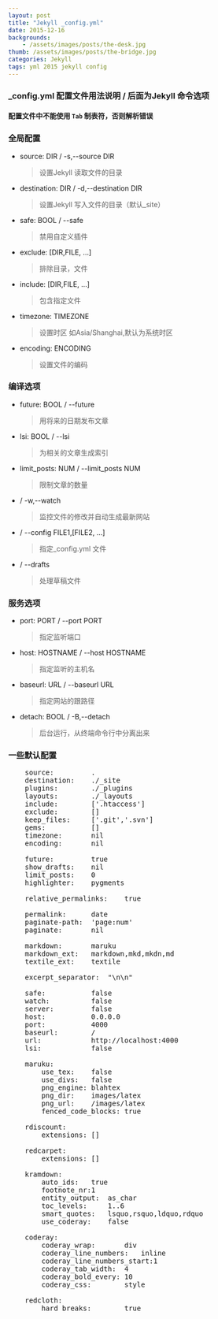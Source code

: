 ```yaml
---
layout: post
title: "Jekyll _config.yml"
date: 2015-12-16
backgrounds:
    - /assets/images/posts/the-desk.jpg
thumb: /assets/images/posts/the-bridge.jpg
categories: Jekyll
tags: yml 2015 jekyll config
---
```


### _config.yml 配置文件用法说明 **/** 后面为Jekyll 命令选项

#### **配置文件中不能使用 `Tab` 制表符，否则解析错误**

### 全局配置

- source: DIR / -s,--source DIR  
	> 设置Jekyll 读取文件的目录

- destination: DIR / -d,--destination DIR  
	> 设置Jekyll 写入文件的目录（默认_site）

- safe: BOOL / --safe  
	> 禁用自定义插件

- exclude: [DIR,FILE, ...]  
	> 排除目录，文件

- include: [DIR,FILE, ...]  
	> 包含指定文件

- timezone: TIMEZONE  
	> 设置时区 如Asia/Shanghai,默认为系统时区

- encoding: ENCODING  
	> 设置文件的编码

### 编译选项

- future: BOOL / --future  
	> 用将来的日期发布文章

- lsi: BOOL / --lsi  
	> 为相关的文章生成索引

- limit_posts: NUM / --limit_posts NUM  
	> 限制文章的数量

- / -w,--watch  
	> 监控文件的修改并自动生成最新网站

- / --config FILE1,[FILE2, ...]  
	> 指定_config.yml 文件

- / --drafts  
	> 处理草稿文件

### 服务选项

- port: PORT / --port PORT  
	> 指定监听端口
- host: HOSTNAME / --host HOSTNAME  
	> 指定监听的主机名
- baseurl: URL / --baseurl URL  
	> 指定网站的跟路径
- detach: BOOL / -B,--detach  
	> 后台运行，从终端命令行中分离出来

### 一些默认配置

<pre>
	source:			.
	destination:	./_site
	plugins:		./_plugins
	layouts:		./_layouts
	include:		['.htaccess']
	exclude:		[]
	keep_files:		['.git','.svn']
	gems:			[]
	timezone:		nil
	encoding:		nil

	future:			true
	show_drafts:	nil
	limit_posts:	0
	highlighter:	pygments

	relative_permalinks:	true

	permalink:		date
	paginate-path:	'page:num'
	paginate:		nil

	markdown:		maruku
	markdown_ext:	markdown,mkd,mkdn,md
	textile_ext:	textile

	excerpt_separator:	"\n\n"

	safe:			false
	watch:			false
	server:			false
	host:			0.0.0.0
	port:			4000
	baseurl:		/
	url:			http://localhost:4000
	lsi:			false

	maruku:
		use_tex:	false
		use_divs:	false
		png_engine:	blahtex
		png_dir:	images/latex
		png_url:	/images/latex
		fenced_code_blocks:	true

	rdiscount:
		extensions:	[]
	
	redcarpet:
		extensions: []
	
	kramdown:
		auto_ids:	true
		footnote_nr:1
		entity_output:	as_char
		toc_levels:		1..6
		smart_quotes:	lsquo,rsquo,ldquo,rdquo
		use_coderay:	false

	coderay:
		coderay_wrap:		div
		coderay_line_numbers:	inline
		coderay_line_numbers_start:1
		coderay_tab_width:	4
		coderay_bold_every:	10
		coderay_css:		style

	redcloth:
		hard_breaks:		true
</pre>

